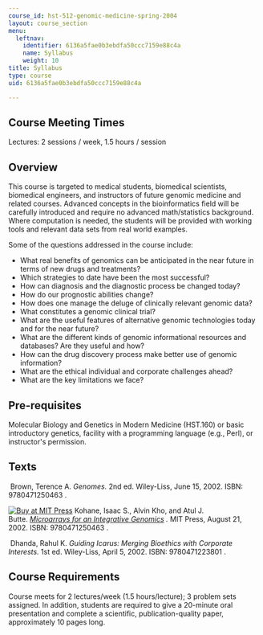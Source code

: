 ```yaml
---
course_id: hst-512-genomic-medicine-spring-2004
layout: course_section
menu:
  leftnav:
    identifier: 6136a5fae0b3ebdfa50ccc7159e88c4a
    name: Syllabus
    weight: 10
title: Syllabus
type: course
uid: 6136a5fae0b3ebdfa50ccc7159e88c4a

---
```


Course Meeting Times
--------------------

Lectures: 2 sessions / week, 1.5 hours / session

Overview
--------

This course is targeted to medical students, biomedical scientists, biomedical engineers, and instructors of future genomic medicine and related courses. Advanced concepts in the bioinformatics field will be carefully introduced and require no advanced math/statistics background. Where computation is needed, the students will be provided with working tools and relevant data sets from real world examples.

Some of the questions addressed in the course include:

*   What real benefits of genomics can be anticipated in the near future in terms of new drugs and treatments?
*   Which strategies to date have been the most successful?
*   How can diagnosis and the diagnostic process be changed today?
*   How do our prognostic abilities change?
*   How does one manage the deluge of clinically relevant genomic data?
*   What constitutes a genomic clinical trial?
*   What are the useful features of alternative genomic technologies today and for the near future?
*   What are the different kinds of genomic informational resources and databases? Are they useful and how?
*   How can the drug discovery process make better use of genomic information?
*   What are the ethical individual and corporate challenges ahead?
*   What are the key limitations we face?

Pre-requisites
--------------

Molecular Biology and Genetics in Modern Medicine (HST.160) or basic introductory genetics, facility with a programming language (e.g., Perl), or instructor's permission.

Texts
-----

 Brown, Terence A. _Genomes._ 2nd ed. Wiley-Liss, June 15, 2002. ISBN: 9780471250463 .

[![Buy at MIT Press](/images/mp_logo.gif)](https://mitpress.mit.edu/books/microarrays-integrative-genomics) Kohane, Isaac S., Alvin Kho, and Atul J. Butte. [_Microarrays for an Integrative Genomics_](https://mitpress.mit.edu/books/microarrays-integrative-genomics) _._ MIT Press, August 21, 2002. ISBN: 9780471250463 .

 Dhanda, Rahul K. _Guiding Icarus: Merging Bioethics with Corporate Interests._ 1st ed. Wiley-Liss, April 5, 2002. ISBN: 9780471223801 .

Course Requirements
-------------------

Course meets for 2 lectures/week (1.5 hours/lecture); 3 problem sets assigned. In addition, students are required to give a 20-minute oral presentation and complete a scientific, publication-quality paper, approximately 10 pages long.